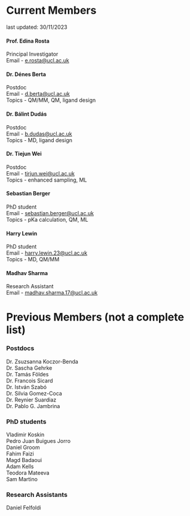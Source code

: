 # Current Members
last updated: 30/11/2023

#### Prof. Edina Rosta
Principal Investigator <br/>
Email - <e.rosta@ucl.ac.uk>

#### Dr. Dénes Berta
Postdoc <br/>
Email - <d.berta@ucl.ac.uk>  <br/>
Topics - QM/MM, QM, ligand design
#### Dr. Bálint Dudás
Postdoc <br/>
Email - <b.dudas@ucl.ac.uk>  <br/>
Topics - MD, ligand design
#### Dr. Tiejun Wei
Postdoc <br/>
Email - <tirjun.wei@ucl.ac.uk>  <br/>
Topics - enhanced sampling, ML

#### Sebastian Berger
PhD student <br/>
Email - <sebastian.berger@ucl.ac.uk> <br/>
Topics - pKa calculation, QM, ML
#### Harry Lewin
PhD student <br/>
Email - <harry.lewin.23@ucl.ac.uk> <br/>
Topics - MD, QM/MM

#### Madhav Sharma
Research Assistant <br/>
Email - <madhav.sharma.17@ucl.ac.uk>

# Previous Members (not a complete list)

### Postdocs
Dr. Zsuzsanna Koczor-Benda <br/>
Dr. Sascha Gehrke <br/>
Dr. Tamás Földes <br/>
Dr. Francois Sicard <br/>
Dr. István Szabó <br/>
Dr. Silvia Gomez-Coca <br/>
Dr. Reynier Suardiaz <br/>
Dr. Pablo G. Jambrina <br/>


### PhD students
Vladimir Koskin <br/>
Pedro Juan Buigues Jorro <br/>
Daniel Groom <br/>
Fahim Faizi <br/>
Magd Badaoui <br/>
Adam Kells <br/>
Teodora Mateeva <br/>
Sam Martino <br/>

### Research Assistants
Daniel Felfoldi